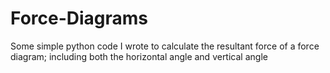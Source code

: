 # Force-Diagrams

Some simple python code I wrote to calculate the resultant force of a force diagram; including both the horizontal angle and vertical angle


